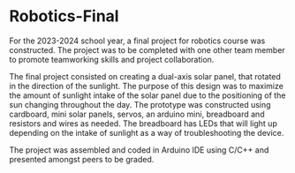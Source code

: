 # Robotics-Final
For the 2023-2024 school year, a final project for robotics course was constructed. The project was to be completed with one other team member to promote teamworking skills and project collaboration.

The final project consisted on creating a dual-axis solar panel, that rotated in the direction of the sunlight. The purpose of this design was to maximize the amount of sunlight intake of the solar panel due to the positioning of the sun changing throughout the day. The prototype was constructed using cardboard, mini solar panels, servos, an arduino mini, breadboard and resistors and wires as needed. The breadboard has LEDs that will light up depending on the intake of sunlight as a way of troubleshooting the device. 

The project was assembled and coded in Arduino IDE using C/C++ and presented amongst peers to be graded. 
